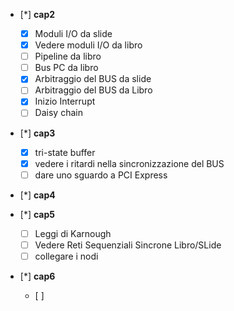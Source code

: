 - [*] **cap2**
	- [x] Moduli I/O da slide
	- [x] Vedere moduli I/O da libro
	- [ ] Pipeline da libro
	- [ ] Bus PC da libro
	- [x] Arbitraggio del BUS da slide
	- [ ] Arbitraggio del BUS da Libro
	- [x] Inizio Interrupt
	- [ ] Daisy chain

- [*] **cap3**
	- [x]  tri-state buffer
	- [x] vedere i ritardi nella sincronizzazione del BUS
	- [ ] dare uno sguardo a PCI Express

- [*] **cap4**

- [*] **cap5** 
	- [ ] Leggi di Karnough
	- [ ] Vedere Reti Sequenziali Sincrone Libro/SLide
	- [ ] collegare i nodi 

- [*] **cap6**
	- [ ] 